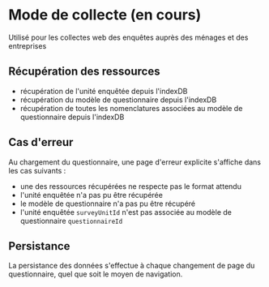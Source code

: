 # Mode de collecte (en cours)

Utilisé pour les collectes web des enquêtes auprès des ménages et des entreprises

## Récupération des ressources

- récupération de l'unité enquêtée depuis l'indexDB
- récupération du modèle de questionnaire depuis l'indexDB
- récupération de toutes les nomenclatures associées au modèle de questionnaire depuis l'indexDB

## Cas d'erreur

Au chargement du questionnaire, une page d'erreur explicite s'affiche dans les cas suivants :

- une des ressources récupérées ne respecte pas le format attendu
- l'unité enquêtée n'a pas pu être récupérée
- le modèle de questionnaire n'a pas pu être récupéré
- l'unité enquêtée `surveyUnitId` n'est pas associée au modèle de questionnaire `questionnaireId`

## Persistance

La persistance des données s'effectue à chaque changement de page du questionnaire, quel que soit le moyen de navigation.


